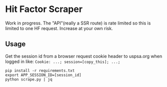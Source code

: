 # Hit Factor Scraper

Work in progress. The "API"(really a SSR route) is rate limited so this is limited to one HF request. Increase at your own risk.

## Usage

Get the session id from a browser request cookie header to uspsa.org when logged in like: `Cookie: ...; session=[copy_this]; ...;`

```shell
pip install -r requirements.txt
export APP_SESSION_ID=[session_id]
python scrape.py | jq
```
